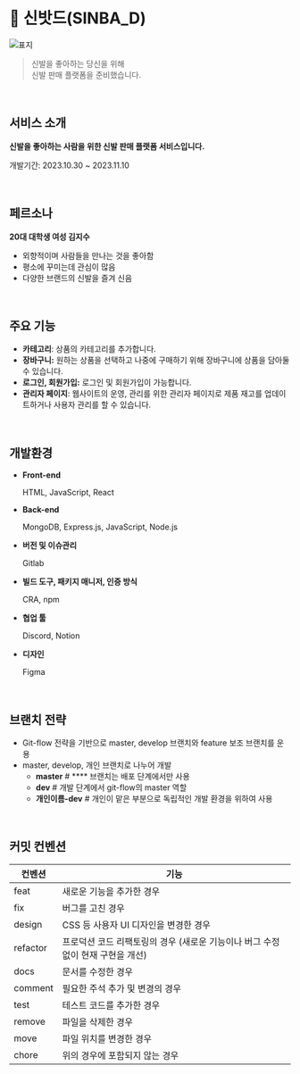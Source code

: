 # 👟 신밧드(SINBA_D)
![표지](https://github.com/hayuuna/Sinba_d/assets/144312023/2109fa46-e05e-40cb-8962-dc5a5844fb5b)
> 신발을 좋아하는 당신을 위해 <br />
신발 판매 플랫폼을 준비했습니다.



 <br />
 
## 서비스 소개

**신발을 좋아하는 사람을 위한 신발 판매 플랫폼 서비스입니다.**

개발기간: 2023.10.30 ~ 2023.11.10

<br />


## 페르소나


**20대 대학생 여성 김지수**

- 외향적이며 사람들을 만나는 것을 좋아함
- 평소에 꾸미는데 관심이 많음
- 다양한 브랜드의 신발을 즐겨 신음

<br />

## 주요 기능

- **카테고리**: 상품의 카테고리를 추가합니다.
- **장바구니:** 원하는 상품을 선택하고 나중에 구매하기 위해 장바구니에 상품을 담아둘 수 있습니다.
- **로그인, 회원가입:** 로그인 및 회원가입이 가능합니다.
- **관리자 페이지**: 웹사이트의 운영, 관리를 위한 관리자 페이지로 제품 재고를 업데이트하거나 사용자 관리를 할 수 있습니다.


<br />

## 개발환경

- **Front-end**
    
    HTML, JavaScript, React
    
- **Back-end**
    
    MongoDB, Express.js, JavaScript, Node.js
    
- **버전 및 이슈관리**
    
    Gitlab
    
- **빌드 도구, 패키지 매니저, 인증 방식**
    
    CRA, npm
    
- **협업 툴**
    
    Discord, Notion
    
- **디자인**
    
    Figma

<br />

## 브랜치 전략

- Git-flow 전략을 기반으로 master, develop 브랜치와 feature 보조 브랜치를 운용
- master, develop, 개인 브랜치로 나누어 개발
    - **master** # **** 브랜치는 배포 단계에서만 사용
    - **dev** # 개발 단계에서 git-flow의 master 역할
    - **개인이름-dev** # 개인이 맡은 부분으로 독립적인 개발 환경을 위하여 사용
 

<br />

## 커밋 컨벤션
| 컨벤션 | 기능 |
| --- | --- |
| feat | 새로운 기능을 추가한 경우 |
| fix | 버그를 고친 경우 |
| design | CSS 등 사용자 UI 디자인을 변경한 경우 |
| refactor | 프로덕션 코드 리팩토링의 경우 (새로운 기능이나 버그 수정 없이 현재 구현을 개선) |
| docs | 문서를 수정한 경우 |
| comment | 필요한 주석 추가 및 변경의 경우 |
| test | 테스트 코드를 추가한 경우 |
| remove | 파일을 삭제한 경우 |
| move | 파일 위치를 변경한 경우 |
| chore | 위의 경우에 포함되지 않는 경우 |
